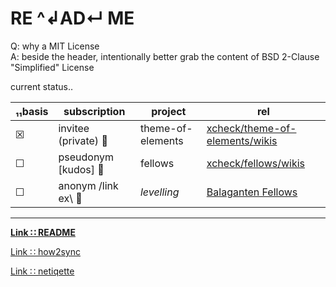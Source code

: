 # RE ^↲AD↵ ME

Q: why a MIT License  
A: beside the header, intentionally better grab the content of BSD 2-Clause "Simplified" License  
  
  
current status‥  
  
|₁₁basis |subscription |project |rel |
|--- |-- |-- |-- |
|☒ |invitee (private) :file_folder: |theme-of-elements |[xcheck/theme-of-elements/wikis](https://gitlab.com/xcheck/theme-of-elements/wikis/home) |
|☐ |pseudonym [kudos] :footprints: |fellows |[xcheck/fellows/wikis](https://gitlab.com/xcheck/fellows/wikis/home) |
|☐ |anonym /link ex\ :bouquet: |_levelling_ |[Balaganten Fellows](https://www.facebook.com/groups/balaganten.fellows) |

---
**[Link ∷ README](./README.md)**

[Link ∷ how2sync](./how2sync.md)

[Link ∷ netiqette](./netiqette.md)